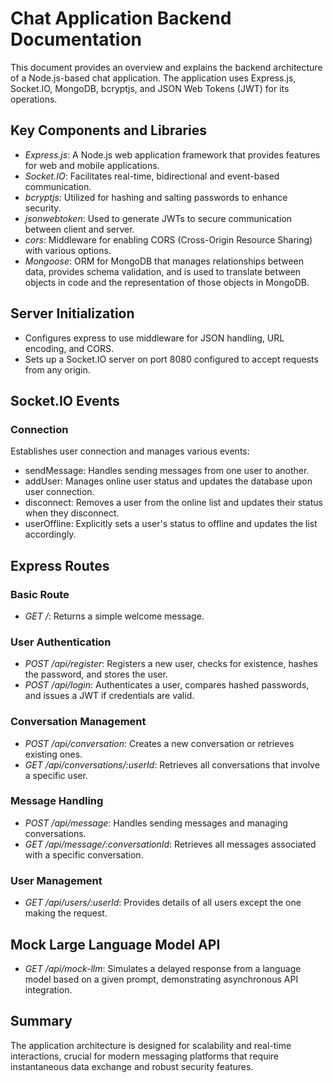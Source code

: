 # Chat Application Backend Documentation

This document provides an overview and explains the backend architecture of a Node.js-based chat application. The application uses Express.js, Socket.IO, MongoDB, bcryptjs, and JSON Web Tokens (JWT) for its operations.

## Key Components and Libraries

- *Express.js*: A Node.js web application framework that provides features for web and mobile applications.
- *Socket.IO*: Facilitates real-time, bidirectional and event-based communication.
- *bcryptjs*: Utilized for hashing and salting passwords to enhance security.
- *jsonwebtoken*: Used to generate JWTs to secure communication between client and server.
- *cors*: Middleware for enabling CORS (Cross-Origin Resource Sharing) with various options.
- *Mongoose*: ORM for MongoDB that manages relationships between data, provides schema validation, and is used to translate between objects in code and the representation of those objects in MongoDB.

## Server Initialization

- Configures express to use middleware for JSON handling, URL encoding, and CORS.
- Sets up a Socket.IO server on port 8080 configured to accept requests from any origin.

## Socket.IO Events

### Connection

Establishes user connection and manages various events:

- sendMessage: Handles sending messages from one user to another.
- addUser: Manages online user status and updates the database upon user connection.
- disconnect: Removes a user from the online list and updates their status when they disconnect.
- userOffline: Explicitly sets a user's status to offline and updates the list accordingly.

## Express Routes

### Basic Route

- *GET /*: Returns a simple welcome message.

### User Authentication

- *POST /api/register*: Registers a new user, checks for existence, hashes the password, and stores the user.
- *POST /api/login*: Authenticates a user, compares hashed passwords, and issues a JWT if credentials are valid.

### Conversation Management

- *POST /api/conversation*: Creates a new conversation or retrieves existing ones.
- *GET /api/conversations/:userId*: Retrieves all conversations that involve a specific user.

### Message Handling

- *POST /api/message*: Handles sending messages and managing conversations.
- *GET /api/message/:conversationId*: Retrieves all messages associated with a specific conversation.

### User Management

- *GET /api/users/:userId*: Provides details of all users except the one making the request.

## Mock Large Language Model API

- *GET /api/mock-llm*: Simulates a delayed response from a language model based on a given prompt, demonstrating asynchronous API integration.

## Summary

The application architecture is designed for scalability and real-time interactions, crucial for modern messaging platforms that require instantaneous data exchange and robust security features.
